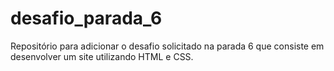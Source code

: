 # desafio_parada_6
Repositório para adicionar o desafio solicitado na parada 6 que consiste em desenvolver um site utilizando HTML e CSS.
